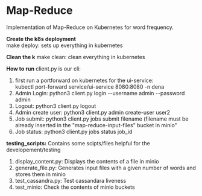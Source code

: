 # Map-Reduce
Implementation of Map-Reduce on Kubernetes for word frequency.


**Create the k8s deployment**        
make deploy: sets up everything in kubernetes    
    
**Clean the k**
make clean: clean everything in kubernetes

**How to run**
client.py is our cli:
1. first run a portforward on kubernetes for the ui-service:        
kubectl port-forward service/ui-service 8080:8080 -n dena        
2. Admin Login:
python3 client.py login --username admin --password admin
3. Logout:
python3 client.py logout
4. Admin create user:
python3 client.py admin create-user user2
5. Job submit:
python3 client.py jobs submit filename (filename must be already inserted in the "map-reduce-input-files" bucket in minio"
6. Job status:
python3 client.py jobs status job_id


**testing_scripts:**
Contains some scipts/files helpful for the developement/testing
1. display_content.py:
Displays the contents of a file in minio
2. generate_file.py:
Generates input files with a given number of words and stores them in minio
3. test_cassandra.py:
Test cassandara liveness
4. test_minio:
Check the contents of minio buckets
   
